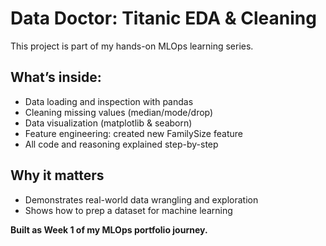 # Data Doctor: Titanic EDA & Cleaning

This project is part of my hands-on MLOps learning series.

## What’s inside:
- Data loading and inspection with pandas
- Cleaning missing values (median/mode/drop)
- Data visualization (matplotlib & seaborn)
- Feature engineering: created new FamilySize feature
- All code and reasoning explained step-by-step

## Why it matters
- Demonstrates real-world data wrangling and exploration
- Shows how to prep a dataset for machine learning

**Built as Week 1 of my MLOps portfolio journey.**
